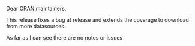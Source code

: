
Dear CRAN maintainers,

This release fixes a bug at release and extends the coverage to download from more datasources.

As far as I can see there are no notes or issues
